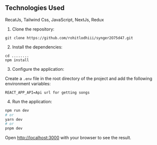 
## Technologies Used

RecatJs, Tailwind Css, JavaScript, NextJs, Redux



1. Clone the repository:

```
git clone https://github.com/rohitlodhiii/synger2O75d47.git
```

2. Install the dependencies:

```
cd ........
npm install
```

3. Configure the application:

Create a `.env` file in the root directory of the project and add the following environment variables:

```
REACT_APP_API=Api url for getting songs
```

4. Run the application:

```bash
npm run dev
# or
yarn dev
# or
pnpm dev
```



Open [http://localhost:3000](http://localhost:3000) with your browser to see the result.


